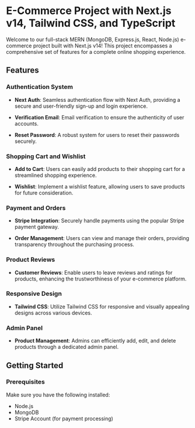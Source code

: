 # E-Commerce Project with Next.js v14, Tailwind CSS, and TypeScript

Welcome to our full-stack MERN (MongoDB, Express.js, React, Node.js) e-commerce project built with Next.js v14! This project encompasses a comprehensive set of features for a complete online shopping experience.

## Features

### Authentication System

- **Next Auth**: Seamless authentication flow with Next Auth, providing a secure and user-friendly sign-up and login experience.

- **Verification Email**: Email verification to ensure the authenticity of user accounts.

- **Reset Password**: A robust system for users to reset their passwords securely.

### Shopping Cart and Wishlist

- **Add to Cart**: Users can easily add products to their shopping cart for a streamlined shopping experience.

- **Wishlist**: Implement a wishlist feature, allowing users to save products for future consideration.

### Payment and Orders

- **Stripe Integration**: Securely handle payments using the popular Stripe payment gateway.

- **Order Management**: Users can view and manage their orders, providing transparency throughout the purchasing process.

### Product Reviews

- **Customer Reviews**: Enable users to leave reviews and ratings for products, enhancing the trustworthiness of your e-commerce platform.

### Responsive Design

- **Tailwind CSS**: Utilize Tailwind CSS for responsive and visually appealing designs across various devices.

### Admin Panel

- **Product Management**: Admins can efficiently add, edit, and delete products through a dedicated admin panel.

## Getting Started

### Prerequisites

Make sure you have the following installed:

- Node.js
- MongoDB
- Stripe Account (for payment processing)
